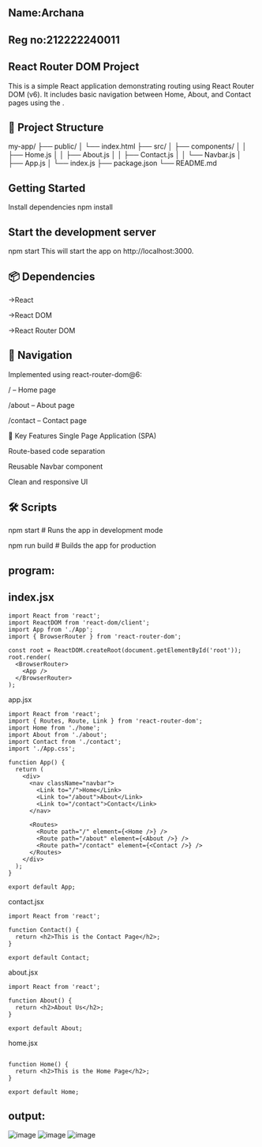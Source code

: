 ## Name:Archana
## Reg no:212222240011
## React Router DOM Project
This is a simple React application demonstrating routing using React Router DOM (v6). It includes basic navigation between Home, About, and Contact pages using the <BrowserRouter>.

## 📁 Project Structure
my-app/ ├── public/ │ └── index.html ├── src/ │ ├── components/ │ │ ├── Home.js │ │ ├── About.js │ │ ├── Contact.js │ │ └── Navbar.js │ ├── App.js │ └── index.js ├── package.json └── README.md

## Getting Started
Install dependencies
npm install
## Start the development server
npm start
This will start the app on http://localhost:3000.

## 📦 Dependencies
->React

->React DOM

->React Router DOM

## 🔗 Navigation
Implemented using react-router-dom@6:

/ – Home page

/about – About page

/contact – Contact page

🧱 Key Features
Single Page Application (SPA)

Route-based code separation

Reusable Navbar component

Clean and responsive UI

## 🛠️ Scripts
npm start       # Runs the app in development mode

npm run build   # Builds the app for production

## program:
## index.jsx
```
import React from 'react';
import ReactDOM from 'react-dom/client';
import App from './App';
import { BrowserRouter } from 'react-router-dom';

const root = ReactDOM.createRoot(document.getElementById('root'));
root.render(
  <BrowserRouter>
    <App />
  </BrowserRouter>
);

```

app.jsx
```
import React from 'react';
import { Routes, Route, Link } from 'react-router-dom';
import Home from './home';
import About from './about';
import Contact from './contact';
import './App.css';

function App() {
  return (
    <div>
      <nav className="navbar">
        <Link to="/">Home</Link>
        <Link to="/about">About</Link>
        <Link to="/contact">Contact</Link>
      </nav>

      <Routes>
        <Route path="/" element={<Home />} />
        <Route path="/about" element={<About />} />
        <Route path="/contact" element={<Contact />} />
      </Routes>
    </div>
  );
}

export default App;
```
contact.jsx
```
import React from 'react';

function Contact() {
  return <h2>This is the Contact Page</h2>;
}

export default Contact;
```
about.jsx
```
import React from 'react';

function About() {
  return <h2>About Us</h2>;
}

export default About;
```
home.jsx
```import React from 'react';

function Home() {
  return <h2>This is the Home Page</h2>;
}

export default Home;
```
## output:
![image](https://github.com/user-attachments/assets/2aa91e83-2254-42f3-b920-90df05aa89c2)
![image](https://github.com/user-attachments/assets/b6dffe81-e3bb-4d79-b414-5dfdfc9154be)
![image](https://github.com/user-attachments/assets/86ff0fcd-186d-459f-b75d-6ada20849b22)



